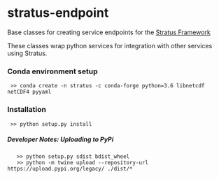 # stratus-endpoint
Base classes for creating service endpoints for the [Stratus Framework](https://github.com/nasa-nccs-cds/stratus)

These classes wrap python services for integration with other services using Stratus.

### Conda environment setup

```
 >> conda create -n stratus -c conda-forge python=3.6 libnetcdf netCDF4 pyyaml
 ```

### Installation

```
 >> python setup.py install
```

##### Developer Notes: Uploading to PyPi

```
   >> python setup.py sdist bdist_wheel
   >> python -m twine upload --repository-url https://upload.pypi.org/legacy/ ./dist/*
```
